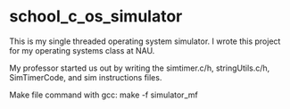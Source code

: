 # school_c_os_simulator

This is my single threaded operating system simulator. I wrote this project for my operating systems class at NAU.


My professor started us out by writing the simtimer.c/h, stringUtils.c/h, SimTimerCode, and sim instructions files.


Make file command with gcc: make -f simulator_mf
